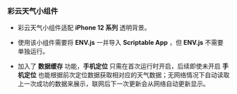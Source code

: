 ### 彩云天气小组件

- 彩云天气小组件适配 **iPhone 12 系列** 透明背景。
- 使用该小组件需要将 **ENV.js** 一并导入 **Scriptable App** ，但 **ENV.js** 不需要单独运行。

- 加入了 **数据缓存** 功能，**手机定位** 只需在首次运行时开启，后续即使未开启 **手机定位** 也能根据前次定位数据获取相对应的天气数据；无网络情况下自动读取上一次成功的数据来展示，联网后下一次更新会从网络自动更新显示。

